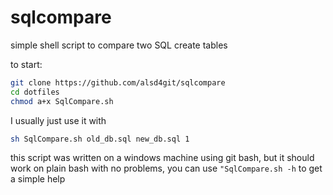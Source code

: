 # sqlcompare
simple shell script to compare two SQL create tables


to start:
```sh
git clone https://github.com/alsd4git/sqlcompare
cd dotfiles
chmod a+x SqlCompare.sh
```

I usually just use it with 
```sh
sh SqlCompare.sh old_db.sql new_db.sql 1
```

this script was written on a windows machine using git bash, but it should work on plain bash with no problems, you can use ```"SqlCompare.sh -h``` to get a simple help